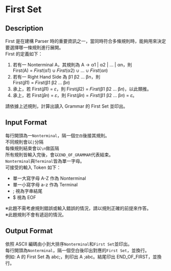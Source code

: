# **First Set**
## Description
First 是在建構 Parser 時的重要資訊之一，當同時符合多條規則時，能夠用來決定要選擇哪一條規則進行展開。  
First 的定義如下：  
1. 若有一 Nonterminal A，其規則為 A → α1 | α2 | … | αn，則  
    First(A) = 𝐹𝑖𝑟𝑠𝑡(α1) ∪ 𝐹𝑖𝑟𝑠𝑡(α2) ∪ … ∪ 𝐹𝑖𝑟𝑠𝑡(α𝑛)  
2. 若有一 Right Hand Side 為 β1 β2 … βn，則  
    First(𝛽1) = 𝐹𝑖𝑟𝑠𝑡(β1 β2 … β𝑛)  
3. 承上，若 First(𝛽1) = 𝜀，則 First(𝛽2) = 𝐹𝑖𝑟𝑠𝑡(β1 β2 … β𝑛)，以此類推。  
4. 承上，若 First(𝛽𝑛) = 𝜀，則 First(𝛽𝑛) = 𝐹𝑖𝑟𝑠𝑡(β1 β2 … β𝑛) = 𝜀。  
  
請依據上述規則，計算出讀入 Grammar 的 First Set 並印出。  
  
## Input Format
每行開頭為一`Nonterminal`，隔一個`空白`後接其規則。  
不同規則會以`|`分隔  
每條規則結束會以`\n`做區隔  
所有規則皆輸入完後，會以`END_OF_GRAMMAR`代表結束。  
`Nonterminal`與`Terminal`皆為單一字母。  
可接受的輸入 Token 如下：  
* 單一大寫字母 A-Z 作為 Nonterminal  
* 單一小寫字母 a-z 作為 Terminal  
* ; 視為字串結尾  
* $ 視為 EOF  
  
※此題不需考慮規則錯誤或輸入錯誤的情況，請以規則正確的前提來作答。  
※此題規則不會有遞迴的情況。  
  
## Output Format
依照 ASCII 編碼由小到大排序`Nonterminal`和`First Set`並印出。  
每行開頭為`Nonterminal`，隔一個空白後印出對應的`First Set`，並換行。  
例如:
    A 的 First Set 為 abc;，則印出 A ;abc。結尾印出 END_OF_FIRST，並換行。  

